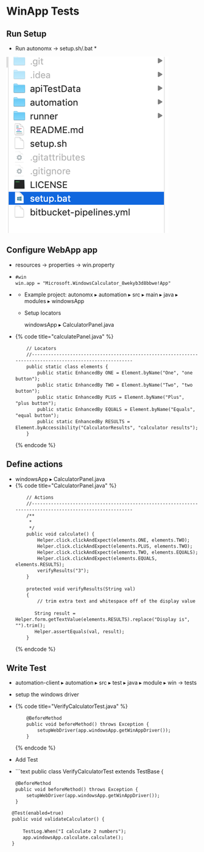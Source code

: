 # WinApp Tests

## Run Setup

* Run autonomx -&gt; setup.sh/.bat
  * 

![](../.gitbook/assets/image%20%2855%29.png)

## Configure WebApp app

* resources -&gt; properties -&gt; win.property
* ```text
  #win
  win.app = "Microsoft.WindowsCalculator_8wekyb3d8bbwe!App"
  ```
* * Example project: ⁨autonomx ▸ ⁨automation⁩ ▸ ⁨src⁩ ▸ ⁨main⁩ ▸ ⁨java⁩ ▸ ⁨modules⁩ ▸ windowsApp⁩
  * Setup locators

    windowsApp ▸ CalculatorPanel.java
* {% code title="calculatePanel.java" %}
  ```text
      // Locators
      //--------------------------------------------------------------------------------------------------------    
      public static class elements {
          public static EnhancedBy ONE = Element.byName("One", "one button");
          public static EnhancedBy TWO = Element.byName("Two", "two button");
          public static EnhancedBy PLUS = Element.byName("Plus", "plus button");
          public static EnhancedBy EQUALS = Element.byName("Equals", "equal button");
          public static EnhancedBy RESULTS = Element.byAccessibility("CalculatorResults", "calculator results");
      }
  ```
  {% endcode %}

## Define actions

* windowsApp ▸ CalculatorPanel.java
* {% code title="CalculatorPanel.java" %}
  ```text
      // Actions
      //--------------------------------------------------------------------------------------------------------    
      /**
       * 
       */
      public void calculate() {
          Helper.click.clickAndExpect(elements.ONE, elements.TWO);
          Helper.click.clickAndExpect(elements.PLUS, elements.TWO);
          Helper.click.clickAndExpect(elements.TWO, elements.EQUALS);
          Helper.click.clickAndExpect(elements.EQUALS, elements.RESULTS);
          verifyResults("3");
      }

      protected void verifyResults(String val)
      {
          // trim extra text and whitespace off of the display value

         String result =  Helper.form.getTextValue(elements.RESULTS).replace("Display is", "").trim();
         Helper.assertEquals(val, result);
      }
  ```
  {% endcode %}

## Write Test

* ⁨automation-client⁩ ▸ ⁨automation⁩ ▸ ⁨src⁩ ▸ ⁨test ▸ ⁨java⁩ ▸ ⁨module ▸ ⁨win -&gt; tests
* setup the windows driver
* {% code title="VerifyCalculatorTest.java" %}
  ```text
      @BeforeMethod
      public void beforeMethod() throws Exception {
          setupWebDriver(app.windowsApp.getWinAppDriver());
      }
  ```
  {% endcode %}
* Add Test
* \`\`\`text public class VerifyCalculatorTest extends TestBase {

  ```text
  @BeforeMethod
  public void beforeMethod() throws Exception {
      setupWebDriver(app.windowsApp.getWinAppDriver());
  }
  ```

```text
  @Test(enabled=true) 
  public void validateCalculator() {

      TestLog.When("I calculate 2 numbers");
      app.windowsApp.calculate.calculate();
  }
```

